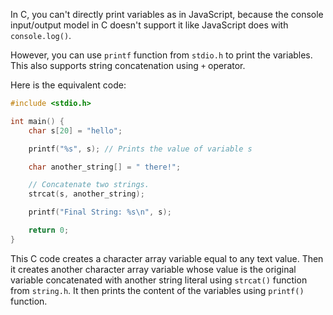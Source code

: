 In C, you can't directly print variables as in JavaScript, because the console input/output model in C doesn't support it like JavaScript does with `console.log()`. 

However, you can use `printf` function from `stdio.h` to print the variables. This also supports string concatenation using `+` operator.

Here is the equivalent code:

```c
#include <stdio.h>

int main() {
    char s[20] = "hello";

    printf("%s", s); // Prints the value of variable s

    char another_string[] = " there!";

    // Concatenate two strings.
    strcat(s, another_string);

    printf("Final String: %s\n", s);

    return 0;
}
```

This C code creates a character array variable equal to any text value. Then it creates another character array variable whose value is the original variable concatenated with another string literal using `strcat()` function from `string.h`. It then prints the content of the variables using `printf()` function.

